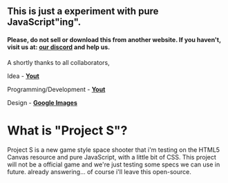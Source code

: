 ## This is just a experiment with pure JavaScript"ing".

#### Please, do not sell or download this from another website. If you haven't, visit us at: [our discord](https://discord.gg/BsecSt7kbu) and help us.

A shortly thanks to all collaborators,

Idea - **[Yout](https://twitter.com/poxayout)**

Programming/Development - **[Yout](https://twitter.com/poxayout)**

Design - **[Google Images](https://images.google.com/)**

# What is "Project S"?

Project S is a new game style space shooter that i'm testing on the HTML5 Canvas resource and pure JavaScript, with a little bit of CSS. This project will not be a official game and we're just testing some specs we can use in future. already answering... of course i'll leave this open-source.
